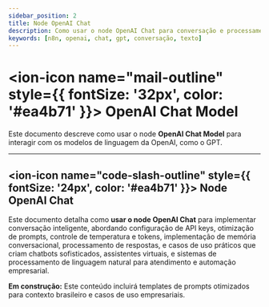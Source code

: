 ```yaml
---
sidebar_position: 2
title: Node OpenAI Chat
description: Como usar o node OpenAI Chat para conversação e processamento de texto
keywords: [n8n, openai, chat, gpt, conversação, texto]
---
```


# <ion-icon name="mail-outline" style={{ fontSize: '32px', color: '#ea4b71' }}></ion-icon> OpenAI Chat Model

Este documento descreve como usar o node **OpenAI Chat Model** para interagir com os modelos de linguagem da OpenAI, como o GPT.

---

## <ion-icon name="code-slash-outline" style={{ fontSize: '24px', color: '#ea4b71' }}></ion-icon> Node OpenAI Chat

Este documento detalha como **usar o node OpenAI Chat** para implementar conversação inteligente, abordando configuração de API keys, otimização de prompts, controle de temperatura e tokens, implementação de memória conversacional, processamento de respostas, e casos de uso práticos que criam chatbots sofisticados, assistentes virtuais, e sistemas de processamento de linguagem natural para atendimento e automação empresarial.

**Em construção:** Este conteúdo incluirá templates de prompts otimizados para contexto brasileiro e casos de uso empresariais.

